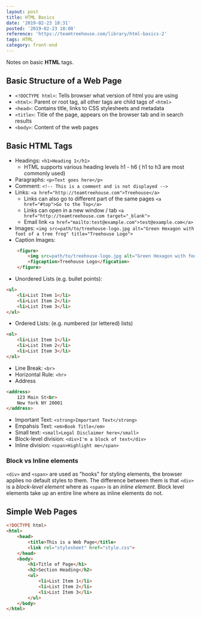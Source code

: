 ```yaml
---
layout: post
title: HTML Basics
date: '2019-02-23 18:31'
posted: '2019-02-23 18:00'
reference: 'https://teamtreehouse.com/library/html-basics-2'
tags: HTML
category: front-end
---
```


Notes on basic **HTML** tags.

## Basic Structure of a Web Page
- `<!DOCTYPE html>`: Tells browser what version of html you are using
- `<html>`: Parent or root tag, all other tags are child tags of `<html>`
- `<head>`: Contains title, links to CSS stylesheets and metadata
- `<title>`: Title of the page, appears on the browser tab and in search results
- `<body>`: Content of the web pages

## Basic HTML Tags
- Headings: `<h1>Heading 1</h1>`
    - HTML supports various heading levels h1 - h6 ( h1 to h3 are most commonly used)
- Paragraphs: `<p>Text goes here</p>`
- Comment: `<!-- This is a comment and is not displayed -->`
- Links: `<a href="http://teamtreehouse.com">Treehouse</a>`
    - Links can also go to different part of the same pages
    `<a href="#top">Go to the Top</a>`
    - Links can open in a new window / tab
    `<a href="http://teamtreehouse.com target="_blank">`
    - Email link
    `<a href="mailto:test@example.com">test@example.com</a>`
- Images: `<img src=path/to/treehouse-logo.jpg alt="Green Hexagon with foot of a tree frog" title="Treehouse Logo">`
- Caption Images:
```html
    <figure>
        <img src=path/to/treehouse-logo.jpg alt="Green Hexagon with foot of a tree frog">
        <figcaption>Treehouse Logo</figcation>
    </figure>
```
- Unordered Lists (e.g. bullet points):
```html
<ul>
    <li>List Item 1</li>
    <li>List Item 2</li>
    <li>List Item 3</li>
</ul>
```
- Ordered Lists: (e.g. numbered (or lettered) lists)
```html
<ol>
    <li>List Item 1</li>
    <li>List Item 2</li>
    <li>List Item 3</li>
</ol>
```
- Line Break: `<br>`
- Horizontal Rule: `<hr>`
- Address
```html
<address>
    123 Main St<br>
    New York NY 20001
</address>
```
- Important Text: `<strong>Important Text</strong>`
- Empahsis Text: `<em>Book Title</em>`
- Small text: `<small>Legal Disclaimer here</small>`
- Block-level division: `<div>I'm a block of text</div>`
- Inline division: `<span>Highlight me</span>`

### Block vs Inline elements
`<div>` and `<span>` are used as "hooks" for styling elements, the browser applies no default styles to them. The difference between them is that `<div>` is a *block-level element* where as `<span>` is an *inline element*. Block level elements take up an entire line where as inline elements do not.

## Simple Web Pages

```HTML
<!DOCTYPE html>
<html>
    <head>
        <title>This is a Web Page</title>
        <link rel="stylesheet" href="style.css">
    </head>
    <body>
        <h1>Title of Page</h1>
        <h2>Section Heading</h2>
        <ul>
            <li>List Item 1</li>
            <li>List Item 2</li>
            <li>List Item 3</li>
        </ul>
    </body>
</html>
```
